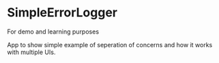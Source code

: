 # SimpleErrorLogger
For demo and learning purposes

App to show simple example of seperation of concerns and how it works with multiple UIs.
